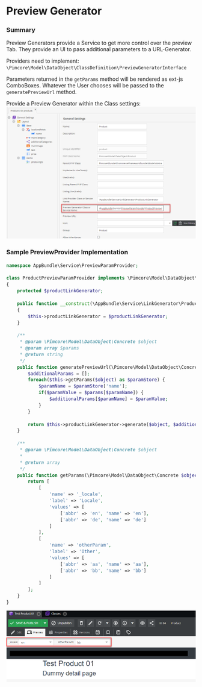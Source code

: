 # Preview Generator

### Summary
Preview Generators provide a Service to get more control over the preview Tab. They provide an UI to pass additional parameters to a URL-Generator.

Providers need to implement: `\Pimcore\Model\DataObject\ClassDefinition\PreviewGeneratorInterface`

Parameters returned in the `getParams` method will be rendered as ext-js ComboBoxes. Whatever the User chooses will be passed to the `generatePreviewUrl` method.


Provide a Preview Generator within the Class settings:
![Preview Generator Setup](../../../img/preview_generator_1.png)


### Sample PreviewProvider Implementation
```php
namespace AppBundle\Service\PreviewParamProvider;

class ProductPreviewParamProvider implements \Pimcore\Model\DataObject\ClassDefinition\PreviewGeneratorInterface
{
    protected $productLinkGenerator;

    public function __construct(\AppBundle\Service\LinkGenerator\ProductLinkGenerator $productLinkGenerator)
    {
        $this->productLinkGenerator = $productLinkGenerator;
    }

    /**
     * @param \Pimcore\Model\DataObject\Concrete $object
     * @param array $params
     * @return string
     */
    public function generatePreviewUrl(\Pimcore\Model\DataObject\Concrete $object, array $params): string {
        $additionalParams = [];
        foreach($this->getParams($object) as $paramStore) {
            $paramName = $paramStore['name'];
            if($paramValue = $params[$paramName]) {
                $additionalParams[$paramName] = $paramValue;
            }
        }

        return $this->productLinkGenerator->generate($object, $additionalParams);
    }

    /**
     * @param \Pimcore\Model\DataObject\Concrete $object
     * 
     * @return array
     */
    public function getParams(\Pimcore\Model\DataObject\Concrete $object): array {
        return [
            [
                'name' => '_locale',
                'label' => 'Locale',
                'values' => [
                    ['abbr' => 'en', 'name' => 'en'],
                    ['abbr' => 'de', 'name' => 'de']
                ]
            ],
            [
                'name' => 'otherParam',
                'label' => 'Other',
                'values' => [
                    ['abbr' => 'aa', 'name' => 'aa'],
                    ['abbr' => 'bb', 'name' => 'bb']
                ]
            ]
        ];
    }
}
```
![Preview Generator Example UI](../../../img/preview_generator_2.png)
